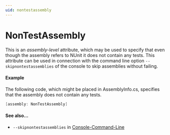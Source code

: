 ```yaml
---
uid: nontestassembly
---
```


# NonTestAssembly


This is an _assembly-level_ attribute, which may be used to specify that even though
the assembly refers to NUnit it does not contain any tests. This attribute can be
used in connection with the command line option `--skipnontestassemblies` of the
console to skip assemblies without failing.

#### Example

The following code, which might be placed in AssemblyInfo.cs, specifies that the
assembly does not contain any tests.

```csharp
[assembly: NonTestAssembly]
```


#### See also...
 * `--skipnontestassemblies` in [Console-Command-Line](xref:ConsoleCommandLine)
